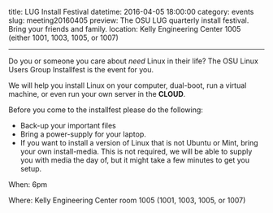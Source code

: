 title: LUG Install Festival
datetime: 2016-04-05 18:00:00
category: events
slug: meeting20160405
preview: The OSU LUG quarterly install festival. Bring your friends and family.
location: Kelly Engineering Center 1005 (either 1001, 1003, 1005, or 1007)

---

Do you or someone you care about *need* Linux in their life? The OSU Linux
Users Group Installfest is the event for you.

We will help you install Linux on your computer, dual-boot, run a virtual
machine, or even run your own server in the **CLOUD**.

Before you come to the installfest please do the following:

* Back-up your important files
* Bring a power-supply for your laptop.
* If you want to install a version of Linux that is not Ubuntu or Mint, bring
  your own install-media. This is not required, we will be able to supply you
  with media the day of, but it might take a few minutes to get you setup.

When: 6pm

Where: Kelly Engineering Center room 1005 (1001, 1003, 1005, or 1007)
